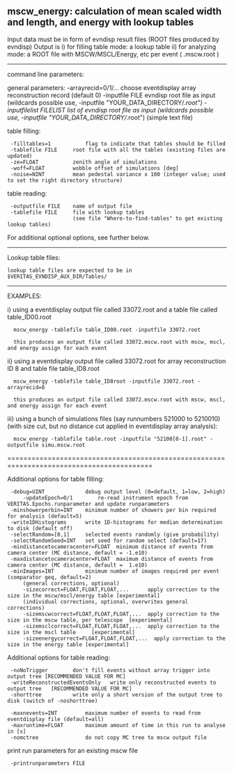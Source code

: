 
mscw_energy: calculation of mean scaled width and length, and energy with lookup tables
---------------------------------------------------------------------------------------

Input data must be in form of evndisp result files (ROOT files produced by evndisp)
Output is 
   i)  for filling table mode: a lookup table
   ii) for analyzing mode:     a ROOT file with MSCW/MSCL/Energy, etc per event ( .mscw.root )

--------------------------------------------

command line parameters:

general parameters: 
	 -arrayrecid=0/1/... 	 choose eventdisplay array reconstruction record (default 0)
	 -inputfile FILE 	 evndisp root file as input (wildcards possible use, -inputfile "YOUR_DATA_DIRECTORY/*.root")
	 -inputfilelist FILELIST list of evndisp root file as input (wildcards possible use, -inputfile "YOUR_DATA_DIRECTORY/*.root")
	 			 (simple text file)

table filling:

	 -filltables=1           flag to indicate that tables should be filled
	 -tablefile FILE 	 root file with all the tables (existing files are updated)
	 -ze=FLOAT       	 zenith angle of simulations
	 -woff=FLOAT      	 wobble offset of simulations [deg]
	 -noise=NINT     	 mean pedestal variance x 100 (integer value; used to set the right directory structure)

table reading:

	 -outputfile FILE 	 name of output file
	 -tablefile FILE 	 file with lookup tables
	                 	 (see file "Where-to-find-tables" to get existing lookup tables)

For additional optional options, see further below.

--------------------------------------------

Lookup table files:
	
	lookup table files are expected to be in 
	$VERITAS_EVNDISP_AUX_DIR/Tables/

--------------------------------------------

EXAMPLES: 

 i) using a eventdisplay output file called 33072.root and a table file called table_ID00.root

      mscw_energy -tablefile table_ID00.root -inputfile 33072.root

      this produces an output file called 33072.mscw.root with mscw, mscl, and energy assign for each event

  ii) using a eventdisplay output file called 33072.root for array reconstruction ID 8 and table file table_ID8.root

      mscw_energy -tablefile table_ID8root -inputfile 33072.root -arrayrecid=8

      this produces an output file called 33072.mscw.root with mscw, mscl, and energy assign for each event

 iii) using a bunch of simulations files (say runnumbers 521000 to 5210010)
     (with size cut, but no distance cut applied in eventdisplay array analysis): 

      mscw_energy -tablefile table.root -inputfile "52100[0-1].root" -outputfile simu.mscw.root

==========================================================================================

Additional options for table filling:

	 -debug=UINT             debug output level (0=default, 1=low, 2=high)
         -updateEpoch=0/1        re-read instrument epoch from VERITAS.Epochs.runparameter and update runparameters
	 -minshowerperbin=INT    minimum number of showers per bin required for analysis (default=5)
	 -write1DHistograms 	 write 1D-histograms for median determination to disk (default off)
	 -selectRandom=[0,1] 	 selected events randomly (give probability)
	 -selectRandomSeed=INT 	 set seed for random select (default=17)
	 -mindistancetocameracenter=FLOAT  minimum distance of events from camera center (MC distance, default = -1.e10)
	 -maxdistancetocameracenter=FLOAT  maximum distance of events from camera center (MC distance, default =  1.e10)
	 -minImages=INT          minimum number of images required per event (comparator geq, default=2)
         (general corrections, optional)
         -sizecorrect=FLOAT,FLOAT,FLOAT,...      apply correction to the size in the mscw/mscl/energy table [experimental]
         (individual corrections, optional, overwrites general corrections)
         -sizemscwcorrect=FLOAT,FLOAT,FLOAT,...  apply correction to the size in the mscw table, per telescope  [experimental]
         -sizemsclcorrect=FLOAT,FLOAT,FLOAT,...  apply correction to the size in the mscl table     [experimental]
         -sizeenergycorrect=FLOAT,FLOAT,FLOAT,...  apply correction to the size in the energy table [experimental]

Additional options for table reading:

	 -noNoTrigger 		 don't fill events without array trigger into output tree [RECOMMENDED VALUE FOR MC]
	 -writeReconstructedEventsOnly	 write only reconstructed events to output tree   [RECOMMENDED VALUE FOR MC]
	 -shorttree 		 write only a short version of the output tree to disk (switch of -noshorttree)

	 -maxnevents=INT         maximum number of events to read from eventdisplay file (default=all)
	 -maxruntime=FLOAT       maximum amount of time in this run to analyse in [s]
	 -nomctree               do not copy MC tree to mscw output file

print run parameters for an existing mscw file

	 -printrunparameters FILE 	 
